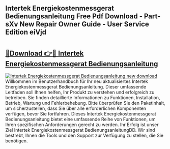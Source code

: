 ## Intertek Energiekostenmessgerat Bedienungsanleitung Free Pdf Download - Part-sXv New Repair Owner Guide - User Service Edition eiVjd

# <h2><a href="http://df30tb.blite.top/?on=Intertek+Energiekostenmessgerat+Bedienungsanleitung">🔗Download 👉🔴 Intertek Energiekostenmessgerat Bedienungsanleitung</a></h2>

[![Intertek Energiekostenmessgerat Bedienungsanleitung new download](https://i.imgur.com/lujVjoI.png)](http://df30tb.blite.top/?on=Intertek+Energiekostenmessgerat+Bedienungsanleitung)
Willkommen im Benutzerhandbuch für Ihr neu aktualisiertes Intertek Energiekostenmessgerat Bedienungsanleitung. Dieser umfassende Leitfaden soll Ihnen helfen, Ihr Produkt zu verstehen und erfolgreich zu betreiben. Sie finden detaillierte Informationen zu Funktionen, Installation, Betrieb, Wartung und Fehlerbehebung. Bitte überprüfen Sie den Paketinhalt, um sicherzustellen, dass Sie über alle erforderlichen Komponenten verfügen, bevor Sie fortfahren. Dieses Intertek Energiekostenmessgerat Bedienungsanleitung bietet eine umfassende Reihe von Funktionen, um Ihren spezifischen Anforderungen gerecht zu werden. Ihr Erfolg ist unser Ziel Intertek Energiekostenmessgerat BedienungsanleitungDD. Wir sind bestrebt, Ihnen die Tools und den Support zur Verfügung zu stellen, die Sie benötigen.
